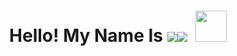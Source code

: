 <p align="center">

<h1 align="center">Hello! My Name Is <a href="https://github.com/x666dbg/"><img src="https://git.io/typing-svg"><img src="https://readme-typing-svg.herokuapp.com?font=Fira+Code&weight=100&size=25&duration=2000&pause=1000&center=true&vCenter=true&width=152&height=26&lines=Rizky+Oryza" /></a>&nbsp; 
<a href="https://www.github.com/mrxehmad" target="_blank" rel="noreferrer"><img src="https://media.giphy.com/media/mGcNjsfWAjY5AEZNw6/giphy.gif" width="50"></h1>

</p>
